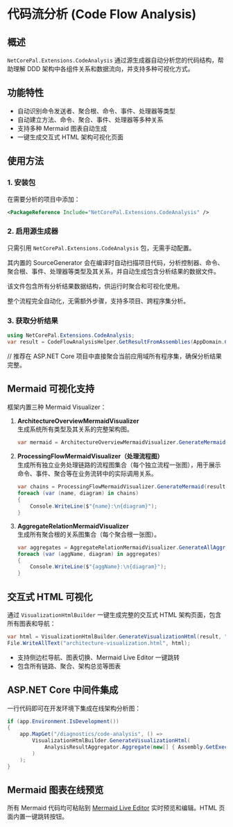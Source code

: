 # 代码流分析 (Code Flow Analysis)

## 概述

`NetCorePal.Extensions.CodeAnalysis` 通过源生成器自动分析您的代码结构，帮助理解 DDD 架构中各组件关系和数据流向，并支持多种可视化方式。

## 功能特性

- 自动识别命令发送者、聚合根、命令、事件、处理器等类型
- 自动建立方法、命令、聚合、事件、处理器等多种关系
- 支持多种 Mermaid 图表自动生成
- 一键生成交互式 HTML 架构可视化页面

## 使用方法

### 1. 安装包

在需要分析的项目中添加：

```xml
<PackageReference Include="NetCorePal.Extensions.CodeAnalysis" />
```


### 2. 启用源生成器

只需引用 `NetCorePal.Extensions.CodeAnalysis` 包，无需手动配置。


其内置的 SourceGenerator 会在编译时自动扫描项目代码，分析控制器、命令、聚合根、事件、处理器等类型及其关系，并自动生成包含分析结果的数据文件。

该文件包含所有分析结果数据结构，供运行时聚合和可视化使用。

整个流程完全自动化，无需额外步骤，支持多项目、跨程序集分析。


### 3. 获取分析结果

```csharp
using NetCorePal.Extensions.CodeAnalysis;
var result = CodeFlowAnalysisHelper.GetResultFromAssemblies(AppDomain.CurrentDomain.GetAssemblies());
```

// 推荐在 ASP.NET Core 项目中直接聚合当前应用域所有程序集，确保分析结果完整。

## Mermaid 可视化支持

框架内置三种 Mermaid Visualizer：

1. **ArchitectureOverviewMermaidVisualizer**  
   生成系统所有类型及其关系的完整架构图。

   ```csharp
   var mermaid = ArchitectureOverviewMermaidVisualizer.GenerateMermaid(result);
   ```

2. **ProcessingFlowMermaidVisualizer（处理流程图）**  
   生成所有独立业务处理链路的流程图集合（每个独立流程一张图），用于展示命令、事件、聚合等在业务流转中的实际调用关系。

   ```csharp
   var chains = ProcessingFlowMermaidVisualizer.GenerateMermaid(result);
   foreach (var (name, diagram) in chains)
   {
       Console.WriteLine($"{name}:\n{diagram}");
   }
   ```

3. **AggregateRelationMermaidVisualizer**  
   生成所有聚合根的关系图集合（每个聚合根一张图）。

   ```csharp
   var aggregates = AggregateRelationMermaidVisualizer.GenerateAllAggregateMermaid(result);
   foreach (var (aggName, diagram) in aggregates)
   {
       Console.WriteLine($"{aggName}:\n{diagram}");
   }
   ```

## 交互式 HTML 可视化

通过 `VisualizationHtmlBuilder` 一键生成完整的交互式 HTML 架构页面，包含所有图表和导航：

```csharp
var html = VisualizationHtmlBuilder.GenerateVisualizationHtml(result, "我的架构可视化");
File.WriteAllText("architecture-visualization.html", html);
```

- 支持侧边栏导航、图表切换、Mermaid Live Editor 一键跳转
- 包含所有链路、聚合、架构总览等图表

## ASP.NET Core 中间件集成

一行代码即可在开发环境下集成在线架构分析图：

```csharp
if (app.Environment.IsDevelopment())
{
    app.MapGet("/diagnostics/code-analysis", () =>
        VisualizationHtmlBuilder.GenerateVisualizationHtml(
            AnalysisResultAggregator.Aggregate(new[] { Assembly.GetExecutingAssembly() })
        )
    );
}
```

## Mermaid 图表在线预览

所有 Mermaid 代码均可粘贴到 [Mermaid Live Editor](https://mermaid.live/edit) 实时预览和编辑。HTML 页面内置一键跳转按钮。